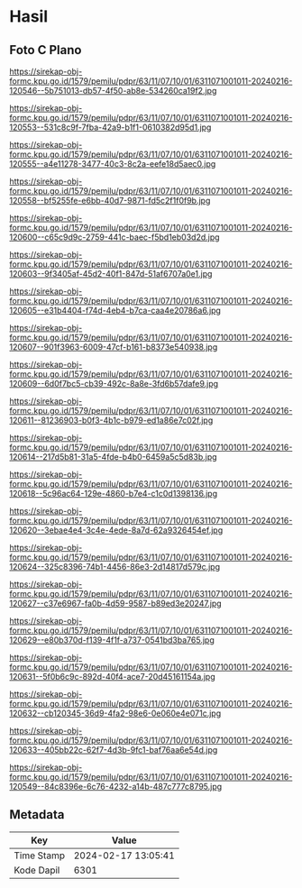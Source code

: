 # Hasil

## Foto C Plano

https://sirekap-obj-formc.kpu.go.id/1579/pemilu/pdpr/63/11/07/10/01/6311071001011-20240216-120546--5b751013-db57-4f50-ab8e-534260ca19f2.jpg

https://sirekap-obj-formc.kpu.go.id/1579/pemilu/pdpr/63/11/07/10/01/6311071001011-20240216-120553--531c8c9f-7fba-42a9-b1f1-0610382d95d1.jpg

https://sirekap-obj-formc.kpu.go.id/1579/pemilu/pdpr/63/11/07/10/01/6311071001011-20240216-120555--a4e11278-3477-40c3-8c2a-eefe18d5aec0.jpg

https://sirekap-obj-formc.kpu.go.id/1579/pemilu/pdpr/63/11/07/10/01/6311071001011-20240216-120558--bf5255fe-e6bb-40d7-9871-fd5c2f1f0f9b.jpg

https://sirekap-obj-formc.kpu.go.id/1579/pemilu/pdpr/63/11/07/10/01/6311071001011-20240216-120600--c65c9d9c-2759-441c-baec-f5bd1eb03d2d.jpg

https://sirekap-obj-formc.kpu.go.id/1579/pemilu/pdpr/63/11/07/10/01/6311071001011-20240216-120603--9f3405af-45d2-40f1-847d-51af6707a0e1.jpg

https://sirekap-obj-formc.kpu.go.id/1579/pemilu/pdpr/63/11/07/10/01/6311071001011-20240216-120605--e31b4404-f74d-4eb4-b7ca-caa4e20786a6.jpg

https://sirekap-obj-formc.kpu.go.id/1579/pemilu/pdpr/63/11/07/10/01/6311071001011-20240216-120607--901f3963-6009-47cf-b161-b8373e540938.jpg

https://sirekap-obj-formc.kpu.go.id/1579/pemilu/pdpr/63/11/07/10/01/6311071001011-20240216-120609--6d0f7bc5-cb39-492c-8a8e-3fd6b57dafe9.jpg

https://sirekap-obj-formc.kpu.go.id/1579/pemilu/pdpr/63/11/07/10/01/6311071001011-20240216-120611--81236903-b0f3-4b1c-b979-ed1a86e7c02f.jpg

https://sirekap-obj-formc.kpu.go.id/1579/pemilu/pdpr/63/11/07/10/01/6311071001011-20240216-120614--217d5b81-31a5-4fde-b4b0-6459a5c5d83b.jpg

https://sirekap-obj-formc.kpu.go.id/1579/pemilu/pdpr/63/11/07/10/01/6311071001011-20240216-120618--5c96ac64-129e-4860-b7e4-c1c0d1398136.jpg

https://sirekap-obj-formc.kpu.go.id/1579/pemilu/pdpr/63/11/07/10/01/6311071001011-20240216-120620--3ebae4e4-3c4e-4ede-8a7d-62a9326454ef.jpg

https://sirekap-obj-formc.kpu.go.id/1579/pemilu/pdpr/63/11/07/10/01/6311071001011-20240216-120624--325c8396-74b1-4456-86e3-2d14817d579c.jpg

https://sirekap-obj-formc.kpu.go.id/1579/pemilu/pdpr/63/11/07/10/01/6311071001011-20240216-120627--c37e6967-fa0b-4d59-9587-b89ed3e20247.jpg

https://sirekap-obj-formc.kpu.go.id/1579/pemilu/pdpr/63/11/07/10/01/6311071001011-20240216-120629--e80b370d-f139-4f1f-a737-0541bd3ba765.jpg

https://sirekap-obj-formc.kpu.go.id/1579/pemilu/pdpr/63/11/07/10/01/6311071001011-20240216-120631--5f0b6c9c-892d-40f4-ace7-20d45161154a.jpg

https://sirekap-obj-formc.kpu.go.id/1579/pemilu/pdpr/63/11/07/10/01/6311071001011-20240216-120632--cb120345-36d9-4fa2-98e6-0e060e4e071c.jpg

https://sirekap-obj-formc.kpu.go.id/1579/pemilu/pdpr/63/11/07/10/01/6311071001011-20240216-120633--405bb22c-62f7-4d3b-9fc1-baf76aa6e54d.jpg

https://sirekap-obj-formc.kpu.go.id/1579/pemilu/pdpr/63/11/07/10/01/6311071001011-20240216-120549--84c8396e-6c76-4232-a14b-487c777c8795.jpg


## Metadata

| Key        | Value               |
| ---------- | ------------------- |
| Time Stamp | 2024-02-17 13:05:41 |
| Kode Dapil | 6301                |




